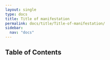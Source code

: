 ```yaml
---
layout: single
type: docs
title: Title of manifestation
permalink: docs/title/Title-of-manifestation/
sidebar:
  nav: "docs"
---
```


## Table of Contents
